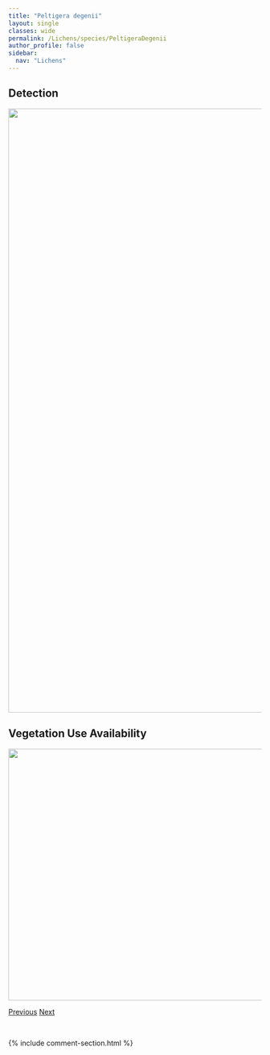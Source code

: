 ```yaml
---
title: "Peltigera degenii"
layout: single
classes: wide
permalink: /Lichens/species/PeltigeraDegenii
author_profile: false
sidebar:
  nav: "Lichens"
---
```


<h2>Detection</h2>

<a href="https://drive.google.com/uc?export=view&id=1DlLEy_AEbPhNnJRNQFI0RfBTFE8JZ3lc">
<img src="https://drive.google.com/uc?export=view&id=1DlLEy_AEbPhNnJRNQFI0RfBTFE8JZ3lc" height = "1200" width = "800">
</a>


<h2>Vegetation Use Availability</h2>

<a href="https://drive.google.com/uc?export=view&id=1jMfyw_crWuCi_8iqcq6lHSURt3srVnm7">
<img src="https://drive.google.com/uc?export=view&id=1jMfyw_crWuCi_8iqcq6lHSURt3srVnm7" height = "500" width = "1000">
</a>


<a href="/DevelopmentWebsite/Lichens/species/PeltigeraCollina" class="pagination--pager" title="Peltigera collina">Previous</a> <a href="/DevelopmentWebsite/Lichens/species/PeltigeraDidactylaGrp" class="pagination--pager" title="Peltigera didactyla grp.">Next</a>

<p>&nbsp;</p>

{% include comment-section.html %}
